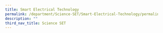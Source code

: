 ```yaml
---
title: Smart Electrical Technology
permalink: /department/Science-SET/Smart-Electrical-Technology/permalink/
description: ""
third_nav_title: Science SET
---
```

